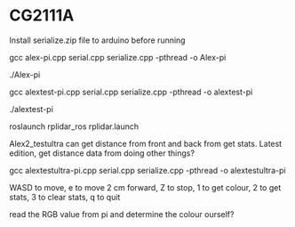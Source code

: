 # CG2111A

Install serialize.zip file to arduino before running

gcc alex-pi.cpp serial.cpp serialize.cpp -pthread -o Alex-pi

./Alex-pi

gcc alextest-pi.cpp serial.cpp serialize.cpp -pthread -o alextest-pi

./alextest-pi

roslaunch rplidar_ros rplidar.launch

Alex2_testultra can get distance from front and back from get stats. Latest edition, get distance data from doing other things?

gcc alextestultra-pi.cpp serial.cpp serialize.cpp -pthread -o alextestultra-pi

WASD to move, e to move 2 cm forward, Z to stop, 1 to get colour, 2 to get stats, 3 to clear stats, q to quit

read the RGB value from pi and determine the colour ourself?
